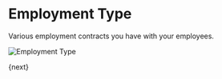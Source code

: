 # Employment Type

Various employment contracts you have with your employees.

<img class="screenshot" alt="Employment Type" src="{{docs_base_url}}/assets/img/human-resources/employment-type.png">

{next}